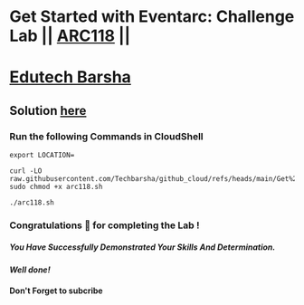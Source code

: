 # Get Started with Eventarc: Challenge Lab || [ARC118](https://www.cloudskillsboost.google/focuses/63244?parent=catalog) ||
# [Edutech Barsha](https://www.youtube.com/@edutechbarsha)

## Solution [here](https://youtu.be/ZuCphDGAA7c)

### Run the following Commands in CloudShell

```
export LOCATION=
```
```
curl -LO raw.githubusercontent.com/Techbarsha/github_cloud/refs/heads/main/Get%20Started%20with%20Eventarc%20Challenge%20Lab/arc118.sh
sudo chmod +x arc118.sh

./arc118.sh
```

### Congratulations 🎉 for completing the Lab !

##### *You Have Successfully Demonstrated Your Skills And Determination.*

#### *Well done!*

#### Don't Forget to subcribe
